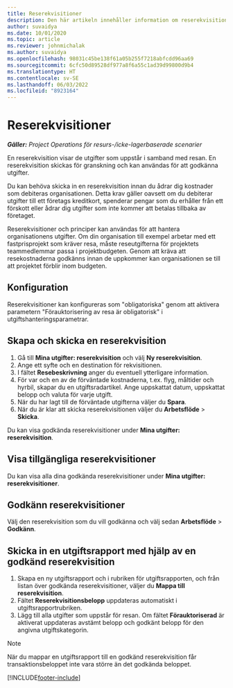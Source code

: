 ```yaml
---
title: Reserekvisitioner
description: Den här artikeln innehåller information om reserekvisitioner.
author: suvaidya
ms.date: 10/01/2020
ms.topic: article
ms.reviewer: johnmichalak
ms.author: suvaidya
ms.openlocfilehash: 98031c45be138f61a05b255f7218abfcdd96aa69
ms.sourcegitcommit: 6cfc50d89528df977a8f6a55c1ad39d99800d9b4
ms.translationtype: HT
ms.contentlocale: sv-SE
ms.lasthandoff: 06/03/2022
ms.locfileid: "8923164"
---
```

# <a name="travel-requisitions"></a>Reserekvisitioner

_**Gäller:** Project Operations för resurs-/icke-lagerbaserade scenarier_

En reserekvisition visar de utgifter som uppstår i samband med resan. En reserekvisition skickas för granskning och kan användas för att godkänna utgifter.

Du kan behöva skicka in en reserekvisition innan du ådrar dig kostnader som debiteras organisationen. Detta krav gäller oavsett om du debiterar utgifter till ett företags kreditkort, spenderar pengar som du erhåller från ett förskott eller ådrar dig utgifter som inte kommer att betalas tillbaka av företaget.

Reserekvisitioner och principer kan användas för att hantera organisationens utgifter. Om din organisation till exempel arbetar med ett fastprisprojekt som kräver resa, måste reseutgifterna för projektets teammedlemmar passa i projektbudgeten. Genom att kräva att resekostnaderna godkänns innan de uppkommer kan organisationen se till att projektet förblir inom budgeten.

## <a name="configuration"></a>Konfiguration 

Reserekvisitioner kan konfigureras som "obligatoriska" genom att aktivera parametern "Förauktorisering av resa är obligatorisk" i utgiftshanteringsparametrar. 

## <a name="create-and-submit-a-travel-requisition"></a>Skapa och skicka en reserekvisition

1. Gå till **Mina utgifter: reserekvisition** och välj **Ny reserekvisition**.
2. Ange ett syfte och en destination för rekvisitionen.
3. I fältet **Resebeskrivning** anger du eventuell ytterligare information. 
4. För var och en av de förväntade kostnaderna, t.ex. flyg, måltider och hyrbil, skapar du en utgiftsradartikel. Ange uppskattat datum, uppskattat belopp och valuta för varje utgift. 
5. När du har lagt till de förväntade utgifterna väljer du **Spara**.
6. När du är klar att skicka reserekvisitionen väljer du **Arbetsflöde** > **Skicka**.

Du kan visa godkända reserekvisitioner under **Mina utgifter: reserekvisition**. 

## <a name="view-available-travel-requisitions"></a>Visa tillgängliga reserekvisitioner

Du kan visa alla dina godkända reserekvisitioner under **Mina utgifter: reserekvisitioner**.

## <a name="approve-travel-requisitions"></a>Godkänn reserekvisitioner

Välj den reserekvisition som du vill godkänna och välj sedan **Arbetsflöde** > **Godkänn**.  

## <a name="submit-an-expense-report-using-your-approved-travel-requisition"></a>Skicka in en utgiftsrapport med hjälp av en godkänd reserekvisition

1. Skapa en ny utgiftsrapport och i rubriken för utgiftsrapporten, och från listan över godkända reserekvisitioner, väljer du **Mappa till reserekvisition**.
2. Fältet **Reserekvisitionsbelopp** uppdateras automatiskt i utgiftsrapportrubriken.
3. Lägg till alla utgifter som uppstår för resan. Om fältet **Förauktoriserad** är aktiverat uppdateras avstämt belopp och godkänt belopp för den angivna utgiftskategorin.

> [!NOTE]
> När du mappar en utgiftsrapport till en godkänd reserekvisition får transaktionsbeloppet inte vara större än det godkända beloppet. 


[!INCLUDE[footer-include](../includes/footer-banner.md)]